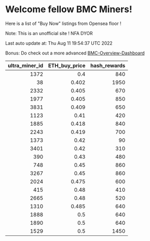 # Welcome fellow BMC Miners!
Here is a list of "Buy Now" listings from Opensea floor !

Note: This is an unofficial site ! NFA DYOR

Last auto update at: Thu Aug 11 19:54:37 UTC 2022

Bonus: Do check out a more advanced [BMC-Overview-Dashboard](https://dune.com/defifunk/BMC-Overview-Dashboard)


|   ultra_miner_id |   ETH_buy_price |   hash_rewards |
|-----------------:|----------------:|---------------:|
|             1372 |           0.4   |            840 |
|               38 |           0.402 |           1950 |
|             2332 |           0.405 |            670 |
|             1977 |           0.405 |            850 |
|             3831 |           0.409 |            650 |
|             1123 |           0.41  |            420 |
|             1885 |           0.418 |            840 |
|             2243 |           0.419 |            700 |
|             1373 |           0.42  |             90 |
|             3401 |           0.42  |            310 |
|              390 |           0.43  |            480 |
|              748 |           0.45  |            860 |
|             3267 |           0.45  |            860 |
|             2024 |           0.475 |            600 |
|              415 |           0.48  |            410 |
|             2665 |           0.48  |            520 |
|             1310 |           0.485 |            640 |
|             1888 |           0.5   |            640 |
|             1890 |           0.5   |            640 |
|             1529 |           0.5   |           1450 |